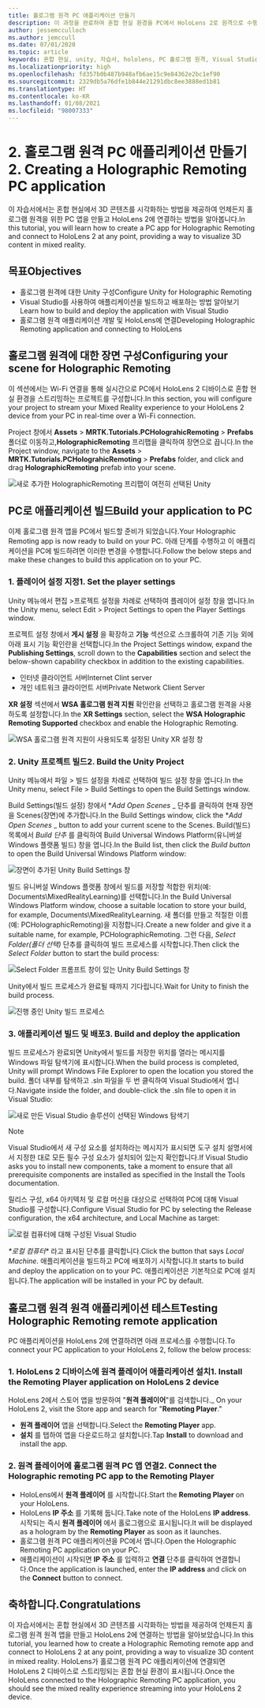```yaml
---
title: 홀로그램 원격 PC 애플리케이션 만들기
description: 이 과정을 완료하여 혼합 현실 환경을 PC에서 HoloLens 2로 원격으로 수행하는 PC 애플리케이션을 만드는 방법을 알아봅니다.
author: jessemcculloch
ms.author: jemccull
ms.date: 07/01/2020
ms.topic: article
keywords: 혼합 현실, unity, 자습서, hololens, PC 홀로그램 원격, Visual Studio
ms.localizationpriority: high
ms.openlocfilehash: fd357b0b487b948afb6ae15c9e84362e2bc1ef90
ms.sourcegitcommit: 2329db5a76dfe1b844e21291dbc8ee3888ed1b81
ms.translationtype: HT
ms.contentlocale: ko-KR
ms.lasthandoff: 01/08/2021
ms.locfileid: "98007333"
---
```

# <a name="2-creating-a-holographic-remoting-pc-application"></a><span data-ttu-id="1d9b4-104">2. 홀로그램 원격 PC 애플리케이션 만들기</span><span class="sxs-lookup"><span data-stu-id="1d9b4-104">2. Creating a Holographic Remoting PC application</span></span>

<span data-ttu-id="1d9b4-105">이 자습서에서는 혼합 현실에서 3D 콘텐츠를 시각화하는 방법을 제공하여 언제든지 홀로그램 원격을 위한 PC 앱을 만들고 HoloLens 2에 연결하는 방법을 알아봅니다.</span><span class="sxs-lookup"><span data-stu-id="1d9b4-105">In this tutorial, you will learn how to create a PC app for Holographic Remoting and connect to HoloLens 2 at any point, providing a way to visualize 3D content in mixed reality.</span></span>

## <a name="objectives"></a><span data-ttu-id="1d9b4-106">목표</span><span class="sxs-lookup"><span data-stu-id="1d9b4-106">Objectives</span></span>

* <span data-ttu-id="1d9b4-107">홀로그램 원격에 대한 Unity 구성</span><span class="sxs-lookup"><span data-stu-id="1d9b4-107">Configure Unity for Holographic Remoting</span></span>
* <span data-ttu-id="1d9b4-108">Visual Studio를 사용하여 애플리케이션을 빌드하고 배포하는 방법 알아보기</span><span class="sxs-lookup"><span data-stu-id="1d9b4-108">Learn how to build and deploy the application with Visual Studio</span></span>
* <span data-ttu-id="1d9b4-109">홀로그램 원격 애플리케이션 개발 및 HoloLens에 연결</span><span class="sxs-lookup"><span data-stu-id="1d9b4-109">Developing Holographic Remoting application and connecting to HoloLens</span></span>

## <a name="configuring-your-scene-for-holographic-remoting"></a><span data-ttu-id="1d9b4-110">홀로그램 원격에 대한 장면 구성</span><span class="sxs-lookup"><span data-stu-id="1d9b4-110">Configuring your scene for Holographic Remoting</span></span>

<span data-ttu-id="1d9b4-111">이 섹션에서는 Wi-Fi 연결을 통해 실시간으로 PC에서 HoloLens 2 디바이스로 혼합 현실 환경을 스트리밍하는 프로젝트를 구성합니다.</span><span class="sxs-lookup"><span data-stu-id="1d9b4-111">In this section, you will configure your project to stream your Mixed Reality experience to your HoloLens 2 device from your PC in real-time over a Wi-Fi connection.</span></span>

<span data-ttu-id="1d9b4-112">Project 창에서 **Assets** > **MRTK.Tutorials.PCHolograhicRemoting** > **Prefabs** 폴더로 이동하고,**HolographicRemoting** 프리팹을 클릭하여 장면으로 끕니다.</span><span class="sxs-lookup"><span data-stu-id="1d9b4-112">In the Project window, navigate to the **Assets** > **MRTK.Tutorials.PCHolograhicRemoting** > **Prefabs** folder, and click and drag **HolographicRemoting** prefab into your scene.</span></span>

![새로 추가한 HolographicRemoting 프리팹이 여전히 선택된 Unity](images/mrlearning-pc-holographic-remoting/Tutorial2-Section1-Step1-1.png)

## <a name="build-your-application-to-pc"></a><span data-ttu-id="1d9b4-114">PC로 애플리케이션 빌드</span><span class="sxs-lookup"><span data-stu-id="1d9b4-114">Build your application to PC</span></span>

<span data-ttu-id="1d9b4-115">이제 홀로그램 원격 앱을 PC에서 빌드할 준비가 되었습니다.</span><span class="sxs-lookup"><span data-stu-id="1d9b4-115">Your Holographic Remoting app is now ready to build on your PC.</span></span> <span data-ttu-id="1d9b4-116">아래 단계를 수행하고 이 애플리케이션을 PC에 빌드하려면 이러한 변경을 수행합니다.</span><span class="sxs-lookup"><span data-stu-id="1d9b4-116">Follow the below steps and make these changes to build this application on to your PC.</span></span>

### <a name="1-set-the-player-settings"></a><span data-ttu-id="1d9b4-117">1. 플레이어 설정 지정</span><span class="sxs-lookup"><span data-stu-id="1d9b4-117">1. Set the player settings</span></span>

<span data-ttu-id="1d9b4-118">Unity 메뉴에서 편집 >프로젝트 설정을 차례로 선택하여 플레이어 설정 창을 엽니다.</span><span class="sxs-lookup"><span data-stu-id="1d9b4-118">In the Unity menu, select Edit > Project Settings to open the Player Settings window.</span></span>

<span data-ttu-id="1d9b4-119">프로젝트 설정 창에서 **게시 설정** 을 확장하고 **기능** 섹션으로 스크롤하여 기존 기능 외에 아래 표시 기능 확인란을 선택합니다.</span><span class="sxs-lookup"><span data-stu-id="1d9b4-119">In the Project Settings window, expand the **Publishing Settings**, scroll down to the **Capabilities** section and select the below-shown capability checkbox in addition to the existing capabilities.</span></span>

* <span data-ttu-id="1d9b4-120">인터넷 클라이언트 서버</span><span class="sxs-lookup"><span data-stu-id="1d9b4-120">Internet Clint server</span></span>
* <span data-ttu-id="1d9b4-121">개인 네트워크 클라이언트 서버</span><span class="sxs-lookup"><span data-stu-id="1d9b4-121">Private Network Client Server</span></span>

<span data-ttu-id="1d9b4-122">**XR 설정** 섹션에서 **WSA 홀로그램 원격 지원** 확인란을 선택하고 홀로그램 원격을 사용하도록 설정합니다.</span><span class="sxs-lookup"><span data-stu-id="1d9b4-122">In the **XR Settings** section, select the **WSA Holographic Remoting Supported** checkbox and enable the Holographic Remoting.</span></span>

![WSA 홀로그램 원격 지원이 사용되도록 설정된 Unity XR 설정 창](images/mrlearning-pc-holographic-remoting/Tutorial2-Section2-Step1-1.png)

### <a name="2-build-the-unity-project"></a><span data-ttu-id="1d9b4-124">2. Unity 프로젝트 빌드</span><span class="sxs-lookup"><span data-stu-id="1d9b4-124">2. Build the Unity Project</span></span>

<span data-ttu-id="1d9b4-125">Unity 메뉴에서 파일 > 빌드 설정을 차례로 선택하여 빌드 설정 창을 엽니다.</span><span class="sxs-lookup"><span data-stu-id="1d9b4-125">In the Unity menu, select File > Build Settings to open the Build Settings window.</span></span>

<span data-ttu-id="1d9b4-126">Build Settings(빌드 설정) 창에서 \**_Add Open Scenes_* _ 단추를 클릭하여 현재 장면을 Scenes(장면)에 추가합니다.</span><span class="sxs-lookup"><span data-stu-id="1d9b4-126">In the Build Settings window, click the \**_Add Open Scenes_* _ button to add your current scene to the Scenes.</span></span> <span data-ttu-id="1d9b4-127">Build(빌드) 목록에서 _*_Build 단추_*_ 를 클릭하여 Build Universal Windows Platform(유니버설 Windows 플랫폼 빌드) 창을 엽니다.</span><span class="sxs-lookup"><span data-stu-id="1d9b4-127">In the Build list, then click the _*_Build button_*_ to open the Build Universal Windows Platform window:</span></span>

![장면이 추가된 Unity Build Settings 창](images/mrlearning-pc-holographic-remoting/Tutorial2-Section2-Step2-1.png)

<span data-ttu-id="1d9b4-129">빌드 유니버설 Windows 플랫폼 창에서 빌드를 저장할 적합한 위치(예: Documents\MixedRealityLearning)를 선택합니다.</span><span class="sxs-lookup"><span data-stu-id="1d9b4-129">In the Build Universal Windows Platform window, choose a suitable location to store your build, for example, Documents\MixedRealityLearning.</span></span> <span data-ttu-id="1d9b4-130">새 폴더를 만들고 적절한 이름(예: PCHolographicRemoting)을 지정합니다.</span><span class="sxs-lookup"><span data-stu-id="1d9b4-130">Create a new folder and give it a suitable name, for example, PCHolographicRemoting.</span></span> <span data-ttu-id="1d9b4-131">그런 다음, _*_Select Folder(폴더 선택)_*_ 단추를 클릭하여 빌드 프로세스를 시작합니다.</span><span class="sxs-lookup"><span data-stu-id="1d9b4-131">Then click the _*_Select Folder_*_ button to start the build process:</span></span>

![Select Folder 프롬프트 창이 있는 Unity Build Settings 창](images/mrlearning-pc-holographic-remoting/Tutorial2-Section2-Step2-2.png)

<span data-ttu-id="1d9b4-133">Unity에서 빌드 프로세스가 완료될 때까지 기다립니다.</span><span class="sxs-lookup"><span data-stu-id="1d9b4-133">Wait for Unity to finish the build process.</span></span>

![진행 중인 Unity 빌드 프로세스](images/mrlearning-pc-holographic-remoting/Tutorial2-Section2-Step2-3.png)

### <a name="3-build-and-deploy-the-application"></a><span data-ttu-id="1d9b4-135">3. 애플리케이션 빌드 및 배포</span><span class="sxs-lookup"><span data-stu-id="1d9b4-135">3. Build and deploy the application</span></span>

<span data-ttu-id="1d9b4-136">빌드 프로세스가 완료되면 Unity에서 빌드를 저장한 위치를 열라는 메시지를 Windows 파일 탐색기에 표시합니다.</span><span class="sxs-lookup"><span data-stu-id="1d9b4-136">When the build process is completed, Unity will prompt Windows File Explorer to open the location you stored the build.</span></span> <span data-ttu-id="1d9b4-137">폴더 내부를 탐색하고 .sln 파일을 두 번 클릭하여 Visual Studio에서 엽니다.</span><span class="sxs-lookup"><span data-stu-id="1d9b4-137">Navigate inside the folder, and double-click the .sln file to open it in Visual Studio:</span></span>

![새로 만든 Visual Studio 솔루션이 선택된 Windows 탐색기](images/mrlearning-pc-holographic-remoting/Tutorial2-Section2-Step3-1.png)

> [!NOTE]
> <span data-ttu-id="1d9b4-139">Visual Studio에서 새 구성 요소를 설치하라는 메시지가 표시되면 도구 설치 설명서에서 지정한 대로 모든 필수 구성 요소가 설치되어 있는지 확인합니다.</span><span class="sxs-lookup"><span data-stu-id="1d9b4-139">If Visual Studio asks you to install new components, take a moment to ensure that all prerequisite components are installed as specified in the Install the Tools documentation.</span></span>

<span data-ttu-id="1d9b4-140">릴리스 구성, x64 아키텍처 및 로컬 머신을 대상으로 선택하여 PC에 대해 Visual Studio를 구성합니다.</span><span class="sxs-lookup"><span data-stu-id="1d9b4-140">Configure Visual Studio for PC by selecting the Release configuration, the x64 architecture, and Local Machine as target:</span></span>

![로컬 컴퓨터에 대해 구성된 Visual Studio](images/mrlearning-pc-holographic-remoting/Tutorial2-Section2-Step3-2.png)

<span data-ttu-id="1d9b4-142">_\*_로컬 컴퓨터_\*_ 라고 표시된 단추를 클릭합니다.</span><span class="sxs-lookup"><span data-stu-id="1d9b4-142">Click the button that says _*_Local Machine_*_.</span></span> <span data-ttu-id="1d9b4-143">애플리케이션을 빌드하고 PC에 배포하기 시작합니다.</span><span class="sxs-lookup"><span data-stu-id="1d9b4-143">It starts to build and deploy the application on to your PC.</span></span> <span data-ttu-id="1d9b4-144">애플리케이션은 기본적으로 PC에 설치됩니다.</span><span class="sxs-lookup"><span data-stu-id="1d9b4-144">The application will be installed in your PC by default.</span></span>

## <a name="testing-holographic-remoting-remote-application"></a><span data-ttu-id="1d9b4-145">홀로그램 원격 원격 애플리케이션 테스트</span><span class="sxs-lookup"><span data-stu-id="1d9b4-145">Testing Holographic Remoting remote application</span></span>

<span data-ttu-id="1d9b4-146">PC 애플리케이션을 HoloLens 2에 연결하려면 아래 프로세스를 수행합니다.</span><span class="sxs-lookup"><span data-stu-id="1d9b4-146">To connect your PC application to your HoloLens 2, follow the below process:</span></span>

### <a name="1-install-the-remoting-player-application-on-hololens-2-device"></a><span data-ttu-id="1d9b4-147">1. HoloLens 2 디바이스에 원격 플레이어 애플리케이션 설치</span><span class="sxs-lookup"><span data-stu-id="1d9b4-147">1. Install the Remoting Player application on HoloLens 2 device</span></span>

<span data-ttu-id="1d9b4-148">HoloLens 2에서 스토어 앱을 방문하여 "**원격 플레이어**"를 검색합니다.</span><span class="sxs-lookup"><span data-stu-id="1d9b4-148">_ On your HoloLens 2, visit the Store app and search for "**Remoting Player**."</span></span>
* <span data-ttu-id="1d9b4-149">**원격 플레이어** 앱을 선택합니다.</span><span class="sxs-lookup"><span data-stu-id="1d9b4-149">Select the **Remoting Player** app.</span></span>
* <span data-ttu-id="1d9b4-150">**설치** 를 탭하여 앱을 다운로드하고 설치합니다.</span><span class="sxs-lookup"><span data-stu-id="1d9b4-150">Tap **Install** to download and install the app.</span></span>

### <a name="2-connect-the-holographic-remoting-pc-app-to-the-remoting-player"></a><span data-ttu-id="1d9b4-151">2. 원격 플레이어에 홀로그램 원격 PC 앱 연결</span><span class="sxs-lookup"><span data-stu-id="1d9b4-151">2. Connect the Holographic remoting PC app to the Remoting Player</span></span>

* <span data-ttu-id="1d9b4-152">HoloLens에서 **원격 플레이어** 를 시작합니다.</span><span class="sxs-lookup"><span data-stu-id="1d9b4-152">Start the **Remoting Player** on your HoloLens.</span></span>
* <span data-ttu-id="1d9b4-153">HoloLens **IP 주소** 를 기록해 둡니다.</span><span class="sxs-lookup"><span data-stu-id="1d9b4-153">Take note of the HoloLens **IP address**.</span></span> <span data-ttu-id="1d9b4-154">시작되는 즉시 **원격 플레이어** 에서 홀로그램으로 표시됩니다.</span><span class="sxs-lookup"><span data-stu-id="1d9b4-154">It will be displayed as a hologram by the **Remoting Player** as soon as it launches.</span></span>
* <span data-ttu-id="1d9b4-155">홀로그램 원격 PC 애플리케이션을 PC에서 엽니다.</span><span class="sxs-lookup"><span data-stu-id="1d9b4-155">Open the Holographic Remoting PC application on your PC.</span></span>
* <span data-ttu-id="1d9b4-156">애플리케이션이 시작되면 **IP 주소** 를 입력하고 **연결** 단추를 클릭하여 연결합니다.</span><span class="sxs-lookup"><span data-stu-id="1d9b4-156">Once the application is launched, enter the **IP address** and click on the **Connect**  button to connect.</span></span>

## <a name="congratulations"></a><span data-ttu-id="1d9b4-157">축하합니다.</span><span class="sxs-lookup"><span data-stu-id="1d9b4-157">Congratulations</span></span>

<span data-ttu-id="1d9b4-158">이 자습서에서는 혼합 현실에서 3D 콘텐츠를 시각화하는 방법을 제공하여 언제든지 홀로그램 원격 원격 앱을 만들고 HoloLens 2에 연결하는 방법을 알아보았습니다.</span><span class="sxs-lookup"><span data-stu-id="1d9b4-158">In this tutorial, you learned how to create a Holographic Remoting remote app and connect to HoloLens 2 at any point, providing a way to visualize 3D content in mixed reality.</span></span> <span data-ttu-id="1d9b4-159">HoloLens가 홀로그램 원격 PC 애플리케이션에 연결되면 HoloLens 2 디바이스로 스트리밍되는 혼합 현실 환경이 표시됩니다.</span><span class="sxs-lookup"><span data-stu-id="1d9b4-159">Once the HoloLens connected to the Holographic Remoting PC application, you should see the mixed reality experience streaming into your HoloLens 2 device.</span></span>
